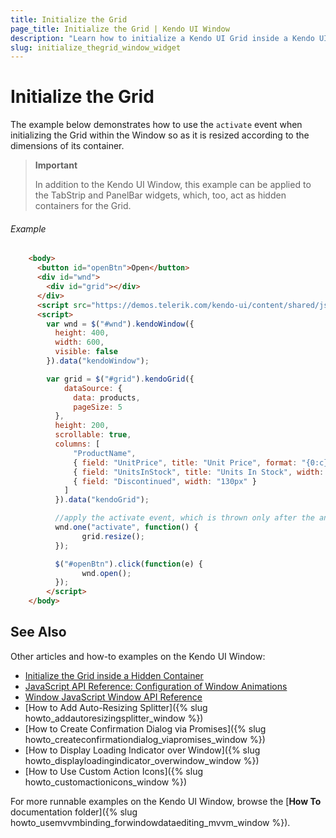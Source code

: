 ```yaml
---
title: Initialize the Grid
page_title: Initialize the Grid | Kendo UI Window
description: "Learn how to initialize a Kendo UI Grid inside a Kendo UI Window widget by resizing it according to the dimensions of its container."
slug: initialize_thegrid_window_widget
---
```


# Initialize the Grid

The example below demonstrates how to use the `activate` event when initializing the Grid within the Window so as it is resized according to the dimensions of its container.

> **Important**
>
> In addition to the Kendo UI Window, this example can be applied to the TabStrip and PanelBar widgets, which, too, act as hidden containers for the Grid.

###### Example

```html
    <body>
      <button id="openBtn">Open</button>
      <div id="wnd">
        <div id="grid"></div>
      </div>
      <script src="https://demos.telerik.com/kendo-ui/content/shared/js/products.js"></script>
      <script>
  	    var wnd = $("#wnd").kendoWindow({
          height: 400,
          width: 600,
          visible: false
        }).data("kendoWindow");

        var grid = $("#grid").kendoGrid({
            dataSource: {
              data: products,
              pageSize: 5
          },
          height: 200,
          scrollable: true,
          columns: [
              "ProductName",
              { field: "UnitPrice", title: "Unit Price", format: "{0:c}", width: "130px" },
              { field: "UnitsInStock", title: "Units In Stock", width: "130px" },
              { field: "Discontinued", width: "130px" }
            ]
          }).data("kendoGrid");

          //apply the activate event, which is thrown only after the animation is played out
          wnd.one("activate", function() {
                grid.resize();
          });

          $("#openBtn").click(function(e) {
                wnd.open();
          });
        </script>
    </body>
```

## See Also

Other articles and how-to examples on the Kendo UI Window:

* [Initialize the Grid inside a Hidden Container](/web/grid/appearance#initialize-the-grid-inside-a-hidden-container)
* [JavaScript API Reference: Configuration of Window Animations](/api/javascript/ui/window/configuration/animation)
* [Window JavaScript Window API Reference](/api/javascript/ui/window)
* [How to Add Auto-Resizing Splitter]({% slug howto_addautoresizingsplitter_window %})
* [How to Create Confirmation Dialog via Promises]({% slug howto_createconfirmationdialog_viapromises_window %})
* [How to Display Loading Indicator over Window]({% slug howto_displayloadingindicator_overwindow_window %})
* [How to Use Custom Action Icons]({% slug howto_customactionicons_window %})

For more runnable examples on the Kendo UI Window, browse the [**How To** documentation folder]({% slug howto_usemvvmbinding_forwindowdataediting_mvvm_window %}).
